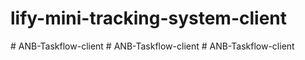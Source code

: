 # lify-mini-tracking-system-client
#   A N B - T a s k f l o w - c l i e n t  
 #   A N B - T a s k f l o w - c l i e n t  
 #   A N B - T a s k f l o w - c l i e n t  
 